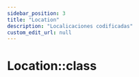 ```yaml
---
sidebar_position: 3
title: "Location"
description: "Localicaciones codificadas"
custom_edit_url: null
---
```


# Location::class
